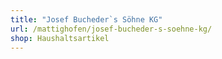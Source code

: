 ```yaml
---
title: "Josef Bucheder`s Söhne KG"
url: /mattighofen/josef-bucheder-s-soehne-kg/
shop: Haushaltsartikel
---
```

